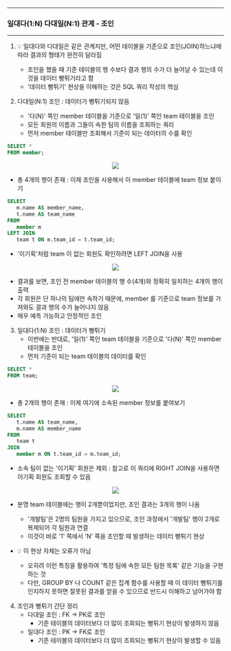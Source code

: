 -----
### 일대다(1:N) 다대일(N:1) 관계 - 조인
-----
1. 💡 일대다와 다대일은 같은 관계지만, 어떤 테이블을 기준으로 조인(JOIN)하느냐에 따라 결과의 형태가 완전히 달라짐
   - 조인을 했을 때 기준 테이블의 행 수보다 결과 행의 수가 더 늘어날 수 있는데 이것을 데이터 뻥튀기라고 함
   - '데이터 뻥튀기' 현상을 이해하는 것은 SQL 쿼리 작성의 핵심

2. 다대일(N:1) 조인 : 데이터가 뻥튀기되지 않음
   - '다(N)' 쪽인 member 테이블을 기준으로 '일(1)' 쪽인 team 테이블을 조인
   - 모든 회원의 이름과 그들이 속한 팀의 이름을 조회하는 쿼리
   - 먼저 member 테이블만 조회해서 기준이 되는 데이터의 수를 확인
```sql
SELECT *
FROM member;
```
<div align="center">
<img src="https://github.com/user-attachments/assets/167b9ec6-a24c-4c78-af6d-e92bdf7f9c07">
</div>

   - 총 4개의 행이 존재 : 이제 조인을 사용해서 이 member 테이블에 team 정보 붙이기
```sql
SELECT
   m.name AS member_name,
   t.name AS team_name
FROM
   member m
LEFT JOIN
   team t ON m.team_id = t.team_id;
```
   - '이기획'처럼 team 이 없는 회원도 확인하려면 LEFT JOIN을 사용
<div align="center">
<img src="https://github.com/user-attachments/assets/6a501504-6b85-45bf-bc44-86c133dcdabc">
</div>

   - 결과를 보면, 조인 전 member 테이블의 행 수(4개)와 정확히 일치하는 4개의 행이 출력
   - 각 회원은 단 하나의 팀에만 속하기 때문에, member 를 기준으로 team 정보를 가져와도 결과 행의 수가 늘어나지 않음
   - 매우 예측 가능하고 안정적인 조인

3. 일대다(1:N) 조인 : 데이터가 뻥튀기
   - 이번에는 반대로, '일(1)' 쪽인 team 테이블을 기준으로 '다(N)' 쪽인 member 테이블을 조인
   - 먼저 기준이 되는 team 테이블의 데이터를 확인
```sql
SELECT *
FROM team;
```
<div align="center">
<img src="https://github.com/user-attachments/assets/7529a4ca-1834-4149-a90a-cf79ca33444a">
</div>

   - 총 2개의 행이 존재 : 이제 여기에 소속된 member 정보를 붙여보기
```sql
SELECT
   t.name AS team_name,
   m.name AS member_name
FROM
   team t
JOIN
   member m ON t.team_id = m.team_id;
```
   - 소속 팀이 없는 '이기획' 회원은 제외 : 참고로 이 쿼리에 RIGHT JOIN을 사용하면 이기획 회원도 조회할 수 있음
<div align="center">
<img src="https://github.com/user-attachments/assets/fd46c2e8-9655-412f-8866-9f7c4df24731">
</div>

   - 분명 team 테이블에는 행이 2개뿐이었지만, 조인 결과는 3개의 행이 나옴
     + '개발팀'은 2명의 팀원을 가지고 있으므로, 조인 과정에서 '개발팀' 행이 2개로 복제되어 각 팀원과 연결
     + 이것이 바로 '1' 쪽에서 'N' 쪽을 조인할 때 발생하는 데이터 뻥튀기 현상

   - 💡 이 현상 자체는 오류가 아님
     + 오히려 이런 특징을 활용하여 '특정 팀에 속한 모든 팀원 목록' 같은 기능을 구현하는 것
     + 다만, GROUP BY 나 COUNT 같은 집계 함수를 사용할 때 이 데이터 뻥튀기를 인지하지 못하면 잘못된 결과를 얻을 수 있으므로 반드시 이해하고 넘어가야 함

4. 조인과 뻥튀기 간단 정리
   - 다대일 조인 : FK → PK로 조인
      + 기준 테이블의 데이터보다 더 많이 조회되는 뻥튀기 현상이 발생하지 않음
   - 일대다 조인 : PK → FK로 조인
     + 기준 테이블의 데이터보다 더 많이 조회되는 뻥튀기 현상이 발생할 수 있음
